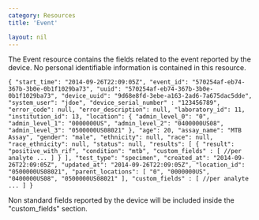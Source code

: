 ```yaml
---
category: Resources
title: 'Event'

layout: nil
---
```


The Event resource contains the fields related to the event reported by the device. No personal identifiable information is contained in this resource.

`{
  "start_time": "2014-09-26T22:09:05Z",
  "event_id": "570254af-eb74-367b-3b0e-0b1f1029ba73",
  "uuid": "570254af-eb74-367b-3b0e-0b1f1029ba73",
  "device_uuid": "9d68e8fd-3ebe-a163-2ad6-7a675dac5dde",
  "system_user": "jdoe",
  "device_serial_number" : "123456789",
  "error_code": null,
  "error_description": null,
  "laboratory_id": 11,
  "institution_id": 13,
  "location": {
      "admin_level_0": "0",
      "admin_level_1": "0000000US",
      "admin_level_2": "0400000US08",
      "admin_level_3": "0500000US08021"
  },
  "age": 20,
  "assay_name": "MTB Assay",
  "gender": "male",
  "ethnicity": null,
  "race": null,
  "race_ethnicity": null,
  "status": null,
  "results": [
      {
          "result": "positive_with_rif",
          "condition": "mtb",
          "custom_fields" : [ //per analyte
              ...
          ]
      }
  ],
  "test_type": "specimen",
  "created_at": "2014-09-26T22:09:05Z",
  "updated_at": "2014-09-26T22:09:05Z",
  "location_id": "0500000US08021",
  "parent_locations": [
      "0",
      "0000000US",
      "0400000US08",
      "0500000US08021"
  ],
  "custom_fields" : [ //per analyte
      ...
  ]
}`

Non standard fields reported by the device will be included inside the "custom_fields" section.

